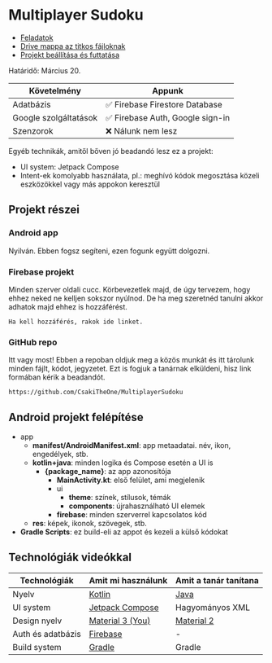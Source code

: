 # Multiplayer Sudoku

- [Feladatok](./TODO.md)
- [Drive mappa az titkos fájloknak](https://drive.google.com/drive/folders/1SeNaHV2GGublvJj6MYGFj9JWlsjYWdy-?usp=sharing)
- [Projekt beállítása és futtatása](./SETUP.md)

Határidő: Március 20.

| Követelmény           | Appunk                          |
| --------------------- | ------------------------------- |
| Adatbázis             | ✅ Firebase Firestore Database   |
| Google szolgáltatások | ✅ Firebase Auth, Google sign-in |
| Szenzorok             | ❌ Nálunk nem lesz               |

Egyéb technikák, amitől bőven jó beadandó lesz ez a projekt:

- UI system: Jetpack Compose
- Intent-ek komolyabb használata, pl.: meghívó kódok megosztása közeli eszközökkel vagy más appokon keresztül

## Projekt részei

### Android app

Nyilván. Ebben fogsz segíteni, ezen fogunk együtt dolgozni.

### Firebase projekt

Minden szerver oldali cucc. Körbevezetlek majd, de úgy tervezem, hogy ehhez neked ne kelljen sokszor
nyúlnod. De ha meg szeretnéd tanulni akkor adhatok majd ehhez is hozzáférést.

```
Ha kell hozzáférés, rakok ide linket.
```

### GitHub repo

Itt vagy most! Ebben a repoban oldjuk meg a közös munkát és itt tárolunk minden fájlt, kódot,
jegyzetet. Ezt is fogjuk a tanárnak elküldeni, hisz link formában kérik a beadandót.

```
https://github.com/CsakiTheOne/MultiplayerSudoku
```

## Android projekt felépítése

- app
  - **manifest/AndroidManifest.xml**: app metaadatai. név, ikon, engedélyek, stb.
  - **kotlin+java**: minden logika és Compose esetén a UI is
    - **{package_name}**: az app azonosítója
      - **MainActivity.kt**: első felület, ami megjelenik
      - ui
        - **theme**: színek, stílusok, témák
        - **components**: újrahasználható UI elemek
      - **firebase**: minden szerverrel kapcsolatos kód
  - **res**: képek, ikonok, szövegek, stb.
- **Gradle Scripts**: ez build-eli az appot és kezeli a külső kódokat

## Technológiák videókkal

| Technológiák      | Amit mi használunk                                                                                          | Amit a tanár tanítana                                          |
| ----------------- | ----------------------------------------------------------------------------------------------------------- | -------------------------------------------------------------- |
| Nyelv             | [Kotlin](https://youtu.be/xT8oP0wy-A0?si=zEUFU8Q9PKs410wv)                                                  | [Java](https://youtu.be/m4-HM_sCvtQ?si=AGjvO837VE8ae9Bc)       |
| UI system         | [Jetpack Compose](https://youtube.com/playlist?list=PLQkwcJG4YTCSpJ2NLhDTHhi6XBNfk9WiC&si=KlFPtTBE798Rhhp8) | Hagyományos XML                                                |
| Design nyelv      | [Material 3 (You)](https://youtu.be/UHQPdP8qgrk?si=In52HxRv-RPCS1Ho)                                        | [Material 2](https://youtu.be/6HCeBHVPxEg?si=aAPgZZ_-QcnAIkd9) |
| Auth és adatbázis | [Firebase](https://youtu.be/vAoB4VbhRzM?si=zKo3aOUPglVwACgd)                                                | -                                                              |
| Build system      | [Gradle](https://youtu.be/kNswjy2hPHI?si=Uzcj6_JKzQv-8NAm)                                                  | Gradle                                                         |
